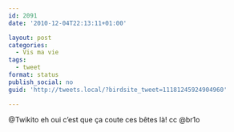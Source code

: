 ```yaml
---
id: 2091
date: '2010-12-04T22:13:11+01:00'

layout: post
categories:
  - Vis ma vie
tags:
  - tweet
format: status
publish_social: no
guid: 'http://tweets.local/?birdsite_tweet=11181245924904960'

---
```


@Twikito eh oui c’est que ça coute ces bêtes là! cc @br1o